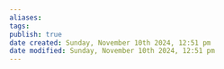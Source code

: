 ```yaml
---
aliases: 
tags: 
publish: true
date created: Sunday, November 10th 2024, 12:51 pm
date modified: Sunday, November 10th 2024, 12:51 pm
---
```

